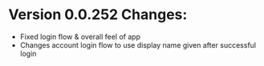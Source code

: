 # Version 0.0.252 Changes:
- Fixed login flow & overall feel of app
- Changes account login flow to use display name given after successful login

